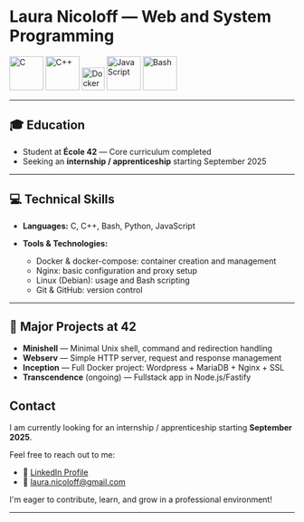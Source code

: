 
# Laura Nicoloff — Web and System Programming

<p align="left">
  <img src="https://cdn.jsdelivr.net/gh/devicons/devicon/icons/c/c-original.svg" alt="C" width="60" height="60"/>
  <img src="https://cdn.jsdelivr.net/gh/devicons/devicon/icons/cplusplus/cplusplus-original.svg" alt="C++" width="60" height="60"/>
  <img src="https://cdn.jsdelivr.net/gh/devicons/devicon/icons/docker/docker-original.svg" alt="Docker" width="40" height="40"/>
  <img src="https://cdn.jsdelivr.net/gh/devicons/devicon/icons/javascript/javascript-original.svg" alt="JavaScript" width="60" height="60"/>
  <img src="https://cdn.jsdelivr.net/gh/devicons/devicon/icons/bash/bash-original.svg" alt="Bash" width="60" height="60"/>
</p>

---

## 🎓 Education

- Student at **École 42** — Core curriculum completed  
- Seeking an **internship / apprenticeship** starting September 2025  

---

## 💻 Technical Skills

- **Languages:** C, C++, Bash, Python, JavaScript 

- **Tools & Technologies:**  
  - Docker & docker-compose: container creation and management  
  - Nginx: basic configuration and proxy setup  
  - Linux (Debian): usage and Bash scripting  
  - Git & GitHub: version control  

---

## 📂 Major Projects at 42

- **Minishell** — Minimal Unix shell, command and redirection handling  
- **Webserv** — Simple HTTP server, request and response management  
- **Inception** — Full Docker project: Wordpress + MariaDB + Nginx + SSL  
- **Transcendence** (ongoing) — Fullstack app in Node.js/Fastify

## Contact

I am currently looking for an internship / apprenticeship starting **September 2025**.

Feel free to reach out to me:

- 🔗 [LinkedIn Profile](https://www.linkedin.com/in/laura-nicoloff-77a15129b/)  
- 📧 [laura.nicoloff@gmail.com](mailto:laura.nicoloff@gmail.com)

I'm eager to contribute, learn, and grow in a professional environment!

---
